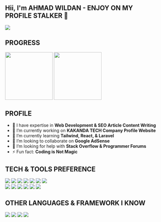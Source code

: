 ## Hii, I'm AHMAD WILDAN - ENJOY ON MY PROFILE STALKER 👋

<div>
<img src="https://user-images.githubusercontent.com/75109884/151193491-3476bff5-d120-443f-a73e-dda1477cb7cc.gif">
</div>

## PROGRESS

<div>
<img src="https://github-readme-stats.vercel.app/api?username=DANNN-ID&show_icons=true&count_private=true&locale=en&hide=stars" height="155">
<img src="https://github-readme-stats.vercel.app/api/top-langs/?username=DANNN-ID&layout=compact&langs_count=6" height="155">
</div>

## PROFILE

- 🧛 I have expertise in **Web Development & SEO Article Content Writing**
- 🔭 I’m currently working on **KAKANDA TECH Company Profile Website**
- 🌱 I’m currently learning **Tailwind, React, & Laravel**
- 👯 I’m looking to collaborate on **Google AdSense**
- 🤔 I’m looking for help with **Stack Overflow & Programmer Forums**
- ⚡ Fun fact: **Coding is Not Magic**
 
 ## TECH & TOOLS PREFERENCE

<img src = "https://img.shields.io/badge/-HTML5-E34F26?style=flat&logo=html5&logoColor=white"> <img src = "https://img.shields.io/badge/-CSS3-1572B6?style=flat&logo=css3&logoColor=white">
<img src="https://img.shields.io/badge/-Bootstrap-563D7C?style=flat&logo=bootstrap&logoColor=white">
<img src="https://img.shields.io/badge/-JavaScript-eed718?style=flat&logo=javascript&logoColor=ffffff">
<img src="https://img.shields.io/badge/-Sass-cc6699?style=flat&logo=sass&logoColor=ffffff">
<img src="https://img.shields.io/badge/-React-000000?style=flat&logo=react&logoColor=00c8ff">
<img src="https://img.shields.io/badge/-Progressive Web Apps-5A0FC8?style=flat&logo=codeigniter&logoColor=white">
<br>
<img src="https://img.shields.io/badge/-Node.js-3C873A?style=flat&logo=Node.js&logoColor=white">
<img src="http://img.shields.io/badge/-Git-F1502F?style=flat&logo=git&logoColor=FFFFFF">
<img src="http://img.shields.io/badge/-Github-000000?style=flat&logo=github&logoColor=FFFFFF">
<img src="http://img.shields.io/badge/-VS%20Code-007ACC?style=flat&logo=visual%20studio%20code&logoColor=white">
<img src="http://img.shields.io/badge/-Heroku-430098?style=flat&logo=heroku&logoColor=white">
<img src="http://img.shields.io/badge/-Laravel-E34F26?style=flat&logo=laravel&logoColor=white">

## OTHER LANGUAGES & FRAMEWORK I KNOW

<img src="http://img.shields.io/badge/-Java-F89820?style=flat&logo=java&logoColor=white"> <img src="https://img.shields.io/badge/-C%20&%20C++-659ad2?style=flat&logo=c%2B%2B&logoColor=ffffff"> <img src="https://img.shields.io/badge/-CodeIgniter-E34F26?style=flat&logo=codeigniter&logoColor=white">
 <img src="https://img.shields.io/badge/-Tailwind CSS-5A0FC8?style=flat&logo=css3&logoColor=white">
